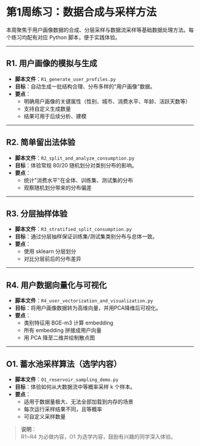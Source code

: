 # 第1周练习：数据合成与采样方法

本周聚焦于用户画像数据的合成、分层采样与数据流采样等基础数据处理方法。每个练习均配有对应 Python 脚本，便于实践体验。

---

## R1. 用户画像的模拟与生成

- **脚本文件**：`R1_generate_user_profiles.py`
- **目标**：自动生成一批结构合理、分布多样的"用户画像"数据。
- **要点**：
  - 明确用户画像的关键属性（性别、城市、消费水平、年龄、活跃天数等）
  - 支持自定义生成数量
  - 结果可用于后续分析、建模

---

## R2. 简单留出法体验

- **脚本文件**：`R2_split_and_analyze_consumption.py`
- **目标**：体验常规 80/20 随机划分对类别分布的影响。
- **要点**：
  - 统计"消费水平"在全体、训练集、测试集的分布
  - 观察随机划分带来的分布偏差

---

## R3. 分层抽样体验

- **脚本文件**：`R3_stratified_split_consumption.py`
- **目标**：通过分层抽样保证训练集/测试集类别分布与总体一致。
- **要点**：
  - 使用 sklearn 分层划分
  - 对比分层前后的分布差异

---

## R4. 用户数据向量化与可视化

- **脚本文件**：`R4_user_vectorization_and_visualization.py`
- **目标**：将用户画像数据转为高维向量，并用PCA降维后可视化。
- **要点**：
  - 类别特征用 BGE-m3 计算 embedding
  - 所有 embedding 拼接成用户向量
  - 用 PCA 降至二维并绘制散点图

---

## O1. 蓄水池采样算法（选学内容）

- **脚本文件**：`O1_reservoir_sampling_demo.py`
- **目标**：体验如何从大数据流中等概率采样 k 个样本。
- **要点**：
  - 适用于数据量极大、无法全部加载到内存的场景
  - 每次运行采样结果不同，且等概率
  - 可自定义采样数量

> **说明**：  
> R1~R4 为必做内容，O1 为选学内容，鼓励有兴趣的同学深入体验。 